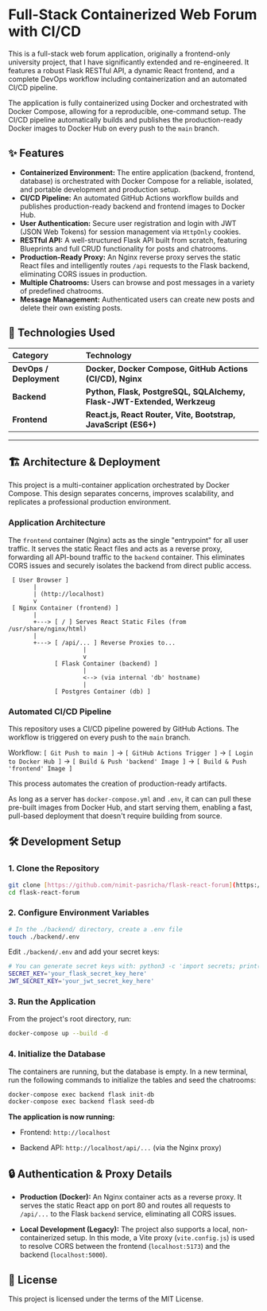 # Full-Stack Containerized Web Forum with CI/CD

This is a full-stack web forum application, originally a frontend-only university project, that I have significantly extended and re-engineered. It features a robust Flask RESTful API, a dynamic React frontend, and a complete DevOps workflow including containerization and an automated CI/CD pipeline.

The application is fully containerized using Docker and orchestrated with Docker Compose, allowing for a reproducible, one-command setup. The CI/CD pipeline automatically builds and publishes the production-ready Docker images to Docker Hub on every push to the `main` branch.

## ✨ Features

-   **Containerized Environment:** The entire application (backend, frontend, database) is orchestrated with Docker Compose for a reliable, isolated, and portable development and production setup.
-   **CI/CD Pipeline:** An automated GitHub Actions workflow builds and publishes production-ready backend and frontend images to Docker Hub.
-   **User Authentication:** Secure user registration and login with JWT (JSON Web Tokens) for session management via `HttpOnly` cookies.
-   **RESTful API:** A well-structured Flask API built from scratch, featuring Blueprints and full CRUD functionality for posts and chatrooms.
-   **Production-Ready Proxy:** An Nginx reverse proxy serves the static React files and intelligently routes `/api` requests to the Flask backend, eliminating CORS issues in production.
-   **Multiple Chatrooms:** Users can browse and post messages in a variety of predefined chatrooms.
-   **Message Management:** Authenticated users can create new posts and delete their own existing posts.

## 🚀 Technologies Used

| Category | Technology |
| :--- | :--- |
| **DevOps / Deployment** | **Docker, Docker Compose, GitHub Actions (CI/CD), Nginx** |
| **Backend** | **Python, Flask, PostgreSQL, SQLAlchemy, Flask-JWT-Extended, Werkzeug** |
| **Frontend** | **React.js, React Router, Vite, Bootstrap, JavaScript (ES6+)** |

---

## 🏗️ Architecture & Deployment

This project is a multi-container application orchestrated by Docker Compose. This design separates concerns, improves scalability, and replicates a professional production environment.

### Application Architecture

The `frontend` container (Nginx) acts as the single "entrypoint" for all user traffic. It serves the static React files and acts as a reverse proxy, forwarding all API-bound traffic to the `backend` container. This eliminates CORS issues and securely isolates the backend from direct public access.

```
 [ User Browser ]
       |
       | (http://localhost)
       v
 [ Nginx Container (frontend) ]
       |
       +---> [ / ] Serves React Static Files (from /usr/share/nginx/html)
       |
       +---> [ /api/... ] Reverse Proxies to...
                     |
                     v
             [ Flask Container (backend) ]
                     |
                     <--> (via internal 'db' hostname)
                     |
             [ Postgres Container (db) ]
```

### Automated CI/CD Pipeline

This repository uses a CI/CD pipeline powered by GitHub Actions. The workflow is triggered on every push to the `main` branch.

Workflow:
`[ Git Push to main ]` → `[ GitHub Actions Trigger ]` → `[ Login to Docker Hub ]` → `[ Build & Push 'backend' Image ]` → `[ Build & Push 'frontend' Image ]`

This process automates the creation of production-ready artifacts.

As long as a server has `docker-compose.yml` and `.env`, it can can pull these pre-built images from Docker Hub, and start serving them, enabling a fast, pull-based deployment that doesn't require building from source.

## 🛠️ Development Setup

### 1. Clone the Repository

```bash
git clone [https://github.com/nimit-pasricha/flask-react-forum](https://github.com/nimit-pasricha/flask-react-forum)
cd flask-react-forum
```

### 2. Configure Environment Variables

```bash
# In the ./backend/ directory, create a .env file
touch ./backend/.env
```

Edit `./backend/.env` and add your secret keys:

```bash
# You can generate secret keys with: python3 -c 'import secrets; print(secrets.token_hex(32))'
SECRET_KEY='your_flask_secret_key_here' 
JWT_SECRET_KEY='your_jwt_secret_key_here'
```

### 3. Run the Application

From the project's root directory, run:

```bash
docker-compose up --build -d
```

### 4. Initialize the Database

The containers are running, but the database is empty. In a new terminal, run the following commands to initialize the tables and seed the chatrooms:

```bash
docker-compose exec backend flask init-db
docker-compose exec backend flask seed-db
```

**The application is now running:**
- Frontend: `http://localhost`

- Backend API: `http://localhost/api/...` (via the Nginx proxy)

## 🔒 Authentication & Proxy Details

- **Production (Docker):** An Nginx container acts as a reverse proxy. It serves the static React app on port 80 and routes all requests to `/api/...` to the Flask `backend` service, eliminating all CORS issues.

- **Local Development (Legacy):** The project also supports a local, non-containerized setup. In this mode, a Vite proxy (`vite.config.js`) is used to resolve CORS between the frontend (`localhost:5173`) and the backend (`localhost:5000`).

</details>

## 📄 License
This project is licensed under the terms of the MIT License.